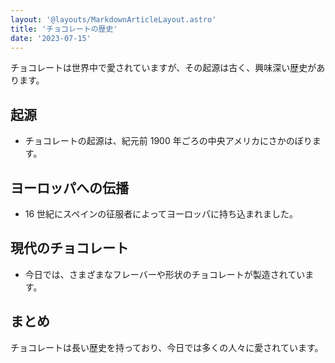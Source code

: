 ```yaml
---
layout: '@layouts/MarkdownArticleLayout.astro'
title: 'チョコレートの歴史'
date: '2023-07-15'
---
```


チョコレートは世界中で愛されていますが、その起源は古く、興味深い歴史があります。

## 起源

- チョコレートの起源は、紀元前 1900 年ごろの中央アメリカにさかのぼります。

## ヨーロッパへの伝播

- 16 世紀にスペインの征服者によってヨーロッパに持ち込まれました。

## 現代のチョコレート

- 今日では、さまざまなフレーバーや形状のチョコレートが製造されています。

## まとめ

チョコレートは長い歴史を持っており、今日では多くの人々に愛されています。
